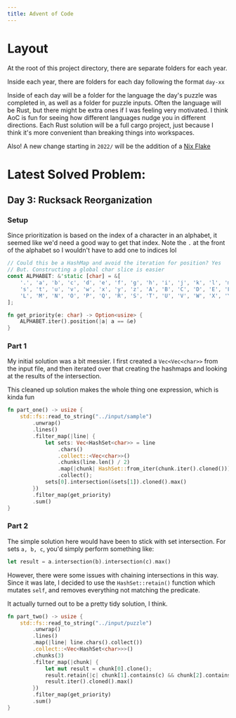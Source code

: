 ```yaml
---
title: Advent of Code
---
```


# Layout

At the root of this project directory, there are separate folders for
each year.

Inside each year, there are folders for each day following the format
`day-xx`

Inside of each day will be a folder for the language the day's puzzle
was completed in, as well as a folder for puzzle inputs. Often the
language will be Rust, but there might be extra ones if I was feeling
very motivated. I think AoC is fun for seeing how different languages
nudge you in different directions. Each Rust solution will be a full
cargo project, just because I think it's more convenient than breaking
things into workspaces.

Also! A new change starting in `2022/` will be the addition of a [Nix
Flake](https://nixos.wiki/wiki/Flakes)

# Latest Solved Problem:

## Day 3: Rucksack Reorganization

### Setup

Since prioritization is based on the index of a character in an
alphabet, it seemed like we'd need a good way to get that index. Note
the `.` at the front of the alphabet so I wouldn't have to add one to
indices lol

``` rust
// Could this be a HashMap and avoid the iteration for position? Yes
// But. Constructing a global char slice is easier
const ALPHABET: &'static [char] = &[
    '.', 'a', 'b', 'c', 'd', 'e', 'f', 'g', 'h', 'i', 'j', 'k', 'l', 'm', 'n', 'o', 'p', 'q', 'r',
    's', 't', 'u', 'v', 'w', 'x', 'y', 'z', 'A', 'B', 'C', 'D', 'E', 'F', 'G', 'H', 'I', 'J', 'K',
    'L', 'M', 'N', 'O', 'P', 'Q', 'R', 'S', 'T', 'U', 'V', 'W', 'X', 'Y', 'Z',
];

fn get_priority(e: char) -> Option<usize> {
    ALPHABET.iter().position(|a| a == &e)
}
```

### Part 1

My initial solution was a bit messier. I first created a
`Vec<Vec<char>>` from the input file, and then iterated over that
creating the hashmaps and looking at the results of the intersection.

This cleaned up solution makes the whole thing one expression, which is
kinda fun

``` rust
fn part_one() -> usize {
    std::fs::read_to_string("../input/sample")
        .unwrap()
        .lines()
        .filter_map(|line| {
            let sets: Vec<HashSet<char>> = line
                .chars()
                .collect::<Vec<char>>()
                .chunks(line.len() / 2)
                .map(|chunk| HashSet::from_iter(chunk.iter().cloned()))
                .collect();
            sets[0].intersection(&sets[1]).cloned().max()
        })
        .filter_map(get_priority)
        .sum()
}
```

### Part 2

The simple solution here would have been to stick with set intersection.
For sets `a, b, c`, you'd simply perform something like:

``` rust
let result = a.intersection(b).intersection(c).max()
```

However, there were some issues with chaining intersections in this way.
Since it was late, I decided to use the `HashSet::retain()` function
which mutates `self`, and removes everything not matching the predicate.

It actually turned out to be a pretty tidy solution, I think.

``` rust
fn part_two() -> usize {
    std::fs::read_to_string("../input/puzzle")
        .unwrap()
        .lines()
        .map(|line| line.chars().collect())
        .collect::<Vec<HashSet<char>>>()
        .chunks(3)
        .filter_map(|chunk| {
            let mut result = chunk[0].clone();
            result.retain(|c| chunk[1].contains(c) && chunk[2].contains(c));
            result.iter().cloned().max()
        })
        .filter_map(get_priority)
        .sum()
}
```
